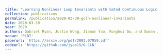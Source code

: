 ```yaml
---
title: "Learning Nonlinear Loop Invariants with Gated Continuous Logic Networks"
collection: publications
permalink: /publication/2020-03-30-gcln-nonlinear-invariants
date: 2020-03-30
year: 2020
authors: Gabriel Ryan, Justin Wong, Jianan Yao, Ronghui Gu, and Suman Jana 
venue: 'PLDI'
paperurl: 'https://arxiv.org/pdf/2003.07959.pdf'
codeurl: 'https://github.com/jyao15/G-CLN'
---
```

